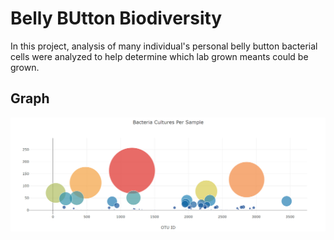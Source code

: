 # Belly BUtton Biodiversity
In this project, analysis of many individual's personal belly button bacterial cells were analyzed to help determine which lab grown meants could be grown.
## Graph
![Graph](https://raw.githubusercontent.com/damansandhu/Belly_Button_Diversity/main/static/images/Biodiversity_graph.png)
